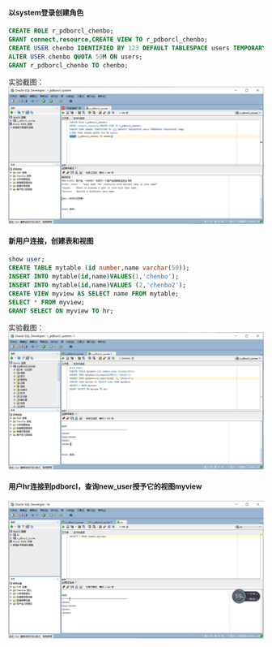 #### 以system登录创建角色
```sql
CREATE ROLE r_pdborcl_chenbo;
GRANT connect,resource,CREATE VIEW TO r_pdborcl_chenbo;
CREATE USER chenbo IDENTIFIED BY 123 DEFAULT TABLESPACE users TEMPORARY TABLESPACE temp;
ALTER USER chenbo QUOTA 50M ON users;
GRANT r_pdborcl_chenbo TO chenbo;
```
实验截图：
![授权截图1](./img/1.png)

#### 新用户连接，创建表和视图
```sql
show user;
CREATE TABLE mytable (id number,name varchar(50));
INSERT INTO mytable(id,name)VALUES(1,'chenbo');
INSERT INTO mytable(id,name)VALUES (2,'chenbo2');
CREATE VIEW myview AS SELECT name FROM mytable;
SELECT * FROM myview;
GRANT SELECT ON myview TO hr;
```
实验截图：
![视图截图](./img/2.png)

#### 用户hr连接到pdborcl，查询new_user授予它的视图myview
![截图](./img/3.png)
